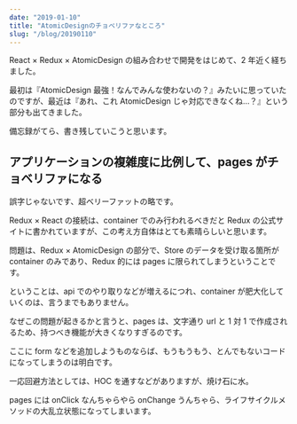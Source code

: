 ```yaml
---
date: "2019-01-10"
title: "AtomicDesignのチョベリファなところ"
slug: "/blog/20190110"
---
```


React × Redux × AtomicDesign の組み合わせで開発をはじめて、2 年近く経ちました。

最初は『AtomicDesign 最強！なんでみんな使わないの？』みたいに思っていたのですが、最近は『あれ、これ AtomicDesign じゃ対応できなくね…？』という部分も出てきました。

備忘録がてら、書き残していこうと思います。

## アプリケーションの複雑度に比例して、pages がチョベリファになる

誤字じゃないです、超ベリーファットの略です。

Redux × React の接続は、container でのみ行われるべきだと Redux の公式サイトに書かれていますが、この考え方自体はとても素晴らしいと思います。

問題は、Redux × AtomicDesign の部分で、Store のデータを受け取る箇所が container のみであり、Redux 的には pages に限られてしまうということです。

ということは、api でのやり取りなどが増えるにつれ、container が肥大化していくのは、言うまでもありません。

なぜこの問題が起きるかと言うと、pages は、文字通り url と 1 対 1 で作成されるため、持つべき機能が大きくなりすぎるのです。

ここに form などを追加しようものならば、もうもうもう、とんでもないコードになってしまうのは明白です。

一応回避方法としては、HOC を通すなどがありますが、焼け石に水。

pages には onClick なんちゃらやら onChange うんちゃら、ライフサイクルメソッドの大乱立状態になってしまいます。
